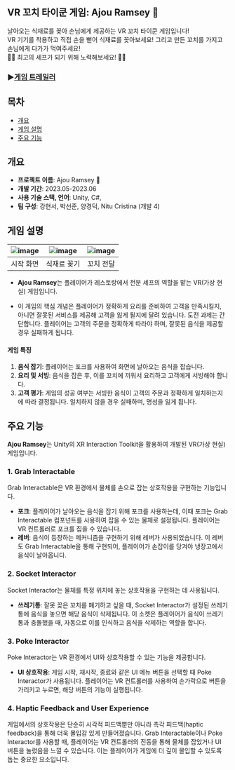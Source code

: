 
<h2> VR 꼬치 타이쿤 게임: Ajou Ramsey 🍡</h2>
날아오는 식재료를 꽂아 손님에게 제공하는 VR 꼬치 타이쿤 게임입니다!<br> VR 기기를 착용하고 직접 손을 뻗어 식재료를 꽂아보세요! 그리고 만든 꼬치를 가지고 손님에게 다가가 먹여주세요! <br>👨‍🍳 최고의 셰프가 되기 위해 노력해보세요! 🧑‍🍳

### ▶️[게임 트레일러](https://youtu.be/F45nQhTiLV8?si=k-CHRkOmJ7FR83D8)

## 목차
  - [개요](#개요) 
  - [게임 설명](#게임-설명)
  - [주요 기능](#주요-기능)

## 개요
- **프로젝트 이름**: Ajou Ramsey 🍡
- **개발 기간**: 2023.05-2023.06
- **사용 기술 스택, 언어**: Unity, C#,
- **팀 구성**: 강현서, 박선준, 양경덕, Nitu Cristina (개발 4)

## 게임 설명
|![image](https://github.com/user-attachments/assets/9323a271-d584-4b59-84ca-5edb9af536df)|![image](https://github.com/user-attachments/assets/3dc7c51d-a3f2-4c9d-843f-7ad5b61e8fa2)|![image](https://github.com/user-attachments/assets/46de2929-f74c-4025-b021-1d1eb23524fa)|
|:---:|:---:|:---:|
|시작 화면|식재료 꽂기|꼬치 전달|


- **Ajou Ramsey**는 플레이어가 레스토랑에서 전문 셰프의 역할을 맡는 VR(가상 현실) 게임입니다.<br>

- 이 게임의 핵심 개념은 플레이어가 정확하게 요리를 준비하여 고객을 만족시킬지, 아니면 잘못된 서비스를 제공해 고객을 잃게 될지에 달려 있습니다. 도전 과제는 간단합니다. 플레이어는 고객의 주문을 정확하게 따라야 하며, 잘못된 음식을 제공할 경우 실패하게 됩니다.

#### 게임 특징
1. **음식 잡기**: 플레이어는 포크를 사용하여 화면에 날아오는 음식을 잡습니다.
2. **요리 및 서빙**: 음식을 잡은 후, 이를 꼬치에 끼워서 요리하고 고객에게 서빙해야 합니다.
3. **고객 평가**: 게임의 성공 여부는 서빙한 음식이 고객의 주문과 정확하게 일치하는지에 따라 결정됩니다. 일치하지 않을 경우 실패하며, 명성을 잃게 됩니다.


## 주요 기능

**Ajou Ramsey**는 Unity의 XR Interaction Toolkit을 활용하여 개발된 VR(가상 현실) 게임입니다.

### 1. Grab Interactable
Grab Interactable은 VR 환경에서 물체를 손으로 잡는 상호작용을 구현하는 기능입니다. 
- **포크**: 플레이어가 날아오는 음식을 잡기 위해 포크를 사용하는데, 이때 포크는 Grab Interactable 컴포넌트를 사용하여 잡을 수 있는 물체로 설정됩니다. 플레이어는 VR 컨트롤러로 포크를 집을 수 있습니다.
- **레버**: 음식이 등장하는 메커니즘을 구현하기 위해 레버가 사용되었습니다. 이 레버도 Grab Interactable을 통해 구현되어, 플레이어가 손잡이를 당겨야 냉장고에서 음식이 날아옵니다.

### 2. Socket Interactor
Socket Interactor는 물체를 특정 위치에 놓는 상호작용을 구현하는 데 사용됩니다. 
- **쓰레기통**: 잘못 꽂은 꼬치를 폐기하고 싶을 때, Socket Interactor가 설정된 쓰레기통에 음식을 놓으면 해당 음식이 삭제됩니다. 이 소켓은 플레이어가 음식이 쓰레기통과 충돌했을 때, 자동으로 이를 인식하고 음식을 삭제하는 역할을 합니다.

### 3. Poke Interactor
Poke Interactor는 VR 환경에서 UI와 상호작용할 수 있는 기능을 제공합니다.
- **UI 상호작용**: 게임 시작, 재시작, 종료와 같은 UI 메뉴 버튼을 선택할 때 Poke Interactor가 사용됩니다. 플레이어는 VR 컨트롤러를 사용하여 손가락으로 버튼을 가리키고 누르면, 해당 버튼의 기능이 실행됩니다. 

### 4. Haptic Feedback and User Experience
게임에서의 상호작용은 단순히 시각적 피드백뿐만 아니라 촉각 피드백(haptic feedback)을 통해 더욱 몰입감 있게 만들어졌습니다. Grab Interactable이나 Poke Interactor를 사용할 때, 플레이어는 VR 컨트롤러의 진동을 통해 물체를 잡았거나 UI 버튼을 눌렀음을 느낄 수 있습니다. 이는 플레이어가 게임에 더 깊이 몰입할 수 있도록 돕는 중요한 요소입니다.

